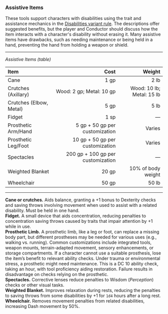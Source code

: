 ### Assistive Items

These tools support characters with disabilities using the trait and assistance mechanics in the [Disabilities variant rule](#Disabilities_variant_rule_disabilities).
The descriptions offer suggested benefits, but the player and Conductor should discuss how the item interacts with a character's disability without erasing it.
Many assistive items have drawbacks, such as needing maintenance or being held in a hand, preventing the hand from holding a weapon or shield.

___
<!-- markdownlint-disable-next-line no-emphasis-as-heading -->
_Assistive Items (table)_

| Item                    |                              Cost |                    Weight |
|:------------------------|----------------------------------:|--------------------------:|
| Cane                    |                              1 gp |                      2 lb |
| Crutches (Axillary)     |          Wood: 2 gp; Metal: 10 gp | Wood: 10 lb; Metal: 15 lb |
| Crutches (Elbow, Metal) |                              5 gp |                      5 lb |
| Fidget                  |                              1 sp |                         — |
| Prosthetic Arm/Hand     |    5 gp + 50 gp per customization |                    Varies |
| Prosthetic Leg/Foot     |   10 gp + 50 gp per customization |                    Varies |
| Spectacles              | 200 gp + 100 gp per customization |                         — |
| Weighted Blanket        |                             20 gp |        10% of body weight |
| Wheelchair              |                             50 gp |                     50 lb |

___

**Cane or crutches.**
Aids balance, granting a +1 bonus to Dexterity checks and saving throws involving movement when used to assist with a related disability.
Must be held in one hand.
\
**Fidget.**
A small device that aids concentration, reducing penalties to concentration saving throws caused by traits that impair attention by +1 while in use.
\
**Prosthetic Limb.**
A prosthetic limb, like a leg or foot, can replace a missing body part, but different prostheses may be needed for various uses (e.g., walking vs. running).
Common customizations include integrated tools, weapon mounts, terrain-adapted movement, sensory enhancements, or storage compartments.
If a character cannot use a suitable prosthesis, lose the item’s benefit to relevant ability checks.
Under trauma or environmental stress, a prosthetic might need maintenance.
This is a DC 10 ability check, taking an hour, with tool proficiency aiding restoration.
Failure results in disadvantage on checks relying on the prosthetic.
\
**Spectacles.**
Corrective lenses reduce penalties to Wisdom (_Perception_) checks or other visual tasks.
\
**Weighted Blanket.**
Improves relaxation during rests, reducing the penalties to saving throws from some disabilities by +1 for `1d4` hours after a long rest.
\
**Wheelchair.**
Removes movement penalties from related disabilities, increasing Dash movement by 50%.
